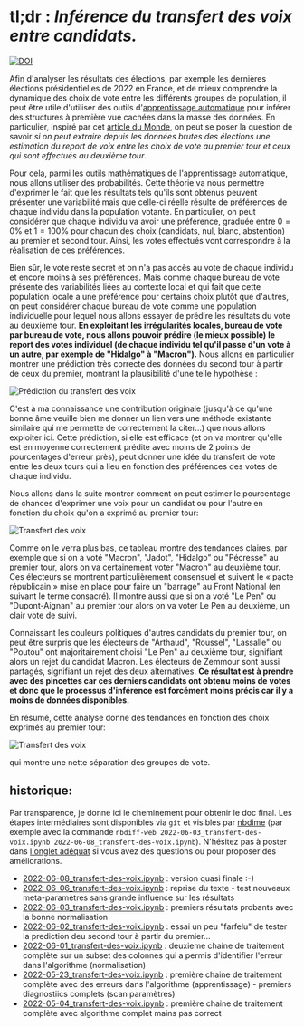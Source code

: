 # tl;dr : *Inférence du transfert des voix entre candidats.*


[![DOI](https://zenodo.org/badge/488514016.svg)](https://zenodo.org/badge/latestdoi/488514016)


Afin d'analyser les résultats des élections, par exemple les dernières élections présidentielles de 2022 en France, et de mieux comprendre la dynamique des choix de vote entre les différents groupes de population, il peut être utile d'utiliser des outils d'[apprentissage automatique](https://fr.wikipedia.org/wiki/Apprentissage_automatique) pour inférer des structures à première vue cachées dans la masse des données. En particulier, inspiré par cet [article du Monde](https://www.lemonde.fr/les-decodeurs/article/2022/05/04/election-presidentielle-2022-quels-reports-de-voix-entre-les-deux-tours_6124672_4355770.html), on peut se poser la question de savoir *si on peut extraire depuis les données brutes des élections une estimation du report de voix entre les choix de vote au premier tour et ceux qui sont effectués au deuxième tour*.

Pour cela, parmi les outils mathématiques de l'apprentissage automatique, nous allons utiliser des probabilités. Cette théorie va nous permettre d'exprimer le fait que les résultats tels qu'ils sont obtenus peuvent présenter une variabilité mais que celle-ci réelle résulte de préférences de chaque individu dans la population votante. En particulier, on peut considérer que chaque individu va avoir une préférence, graduée entre $0=0\%$ et $1=100\%$ pour chacun des choix (candidats, nul, blanc, abstention) au premier et second tour. Ainsi, les votes effectués vont correspondre à la réalisation de ces préférences. 

Bien sûr, le vote reste secret et on n'a pas accès au vote de chaque individu et encore moins à ses préférences. Mais comme chaque bureau de vote présente des variabilités liées au contexte local et qui fait que cette population locale a une préférence pour certains choix plutôt que d'autres, on peut considérer chaque bureau de vote comme une population individuelle pour lequel nous allons essayer de prédire les résultats du vote au deuxième tour. **En exploitant les irrégularités locales, bureau de vote par bureau de vote, nous allons pouvoir prédire (le mieux possible) le report des votes individuel (de chaque individu tel qu'il passe d'un vote à un autre, par exemple de "Hidalgo" à "Macron").** Nous allons en particulier montrer une prédiction très correcte des données du second tour à partir de ceux du premier, montrant la plausibilité d'une telle hypothèse :

![Prédiction du transfert des voix](https://raw.githubusercontent.com/laurentperrinet/2022-05-04_transfert-des-voix/main/2022-06-08_prediction_transfert-des-voix_bce.png "Prédiction du transfert des voix")

C'est à ma connaissance une contribution originale (jusqu'à ce qu'une bonne âme veuille bien me donner un lien vers une méthode existante similaire qui me permette de correctement la citer...) que nous allons exploiter ici. Cette prédiction, si elle est efficace (et on va montrer qu'elle est en moyenne correctement prédite avec moins de 2 points de pourcentages d'erreur près), peut donner une idée du transfert de vote entre les deux tours qui a lieu en fonction des préférences des votes de chaque individu.

Nous allons dans la suite montrer comment on peut estimer le pourcentage de chances d'exprimer une voix pour un candidat ou pour l'autre en fonction du choix qu'on a exprimé au premier tour:

![Transfert des voix](https://raw.githubusercontent.com/laurentperrinet/2022-05-04_transfert-des-voix/main/2022-06-08_transfert-des-voix_tendances.png "Transfert des voix")

Comme on le verra plus bas, ce tableau montre des tendances claires, par exemple que si on a voté "Macron", "Jadot", "Hidalgo" ou "Pécresse" au premier tour, alors on va certainement voter "Macron" au deuxième tour. Ces électeurs se montrent particulièrement consensuel et suivent le « pacte républicain » mise en place pour faire un "barrage" au Front National (en suivant le terme consacré). Il montre aussi que si on a voté "Le Pen" ou "Dupont-Aignan" au premier tour alors on va voter Le Pen au deuxième, un clair vote de suivi.

Connaissant les couleurs politiques d'autres candidats du premier tour, on peut être surpris que les électeurs de "Arthaud", "Roussel", "Lassalle" ou "Poutou" ont majoritairement choisi "Le Pen" au deuxième tour, signifiant alors un rejet du candidat Macron. Les électeurs de Zemmour sont aussi partagés, signifiant un rejet des deux alternatives. **Ce résultat est à prendre avec des pincettes car ces derniers candidats ont obtenu moins de votes et donc que le processus d'inférence est forcément moins précis car il y a moins de données disponibles.** 

En résumé, cette analyse donne des tendances en fonction des choix exprimés au premier tour:

![Transfert des voix](https://raw.githubusercontent.com/laurentperrinet/2022-05-04_transfert-des-voix/main/2022-06-06_transfert-des-voix_tendances.png "Tendances présidentielle 2022")

qui montre une nette séparation des groupes de vote.

## historique:

Par transparence, je donne ici le cheminement pour obtenir le doc final. Les étapes intermédiaires sont disponibles via `git` et visibles par [nbdime](https://nbdime.readthedocs.io/en/latest/) (par exemple avec la commande `nbdiff-web 2022-06-03_transfert-des-voix.ipynb 2022-06-08_transfert-des-voix.ipynb`). N'hésitez pas à poster dans [l'onglet adéquat](https://github.com/laurentperrinet/2022-05-04_transfert-des-voix/issues) si vous avez des questions ou pour proposer des améliorations.

* [2022-06-08_transfert-des-voix.ipynb](https://github.com/laurentperrinet/2022-05-04_transfert-des-voix/blob/main/2022-06-08_transfert-des-voix.ipynb) : version quasi finale :-)
* [2022-06-06_transfert-des-voix.ipynb](https://github.com/laurentperrinet/2022-05-04_transfert-des-voix/blob/main/2022-06-06_transfert-des-voix.ipynb) : reprise du texte - test nouveaux meta-paramètres sans grande influence sur les résultats
* [2022-06-03_transfert-des-voix.ipynb](https://github.com/laurentperrinet/2022-05-04_transfert-des-voix/blob/main/2022-06-03_transfert-des-voix.ipynb) : premiers résultats probants avec la bonne normalisation
* [2022-06-02_transfert-des-voix.ipynb](https://github.com/laurentperrinet/2022-05-04_transfert-des-voix/blob/main/2022-06-02_transfert-des-voix.ipynb) : essai un peu "farfelu" de tester la prediction deu second tour à partir du premier...
* [2022-06-01_transfert-des-voix.ipynb](https://github.com/laurentperrinet/2022-05-04_transfert-des-voix/blob/main/2022-06-01_transfert-des-voix.ipynb) : deuxieme chaine de traitement complète sur un subset des colonnes qui a permis d'identifier l'erreur dans l'algorithme (normalisation)
* [2022-05-23_transfert-des-voix.ipynb](https://github.com/laurentperrinet/2022-05-04_transfert-des-voix/blob/main/2022-05-23_transfert-des-voix.ipynb) : première chaine de traitement complète avec des erreurs dans l'algorithme (apprentissage) - premiers diagnostiics complets (scan paramètres)
* [2022-05-04_transfert-des-voix.ipynb](https://github.com/laurentperrinet/2022-05-04_transfert-des-voix/blob/main/2022-05-04_transfert-des-voix.ipynb) : première chaine de traitement complète avec algorithme complet mains pas correct
